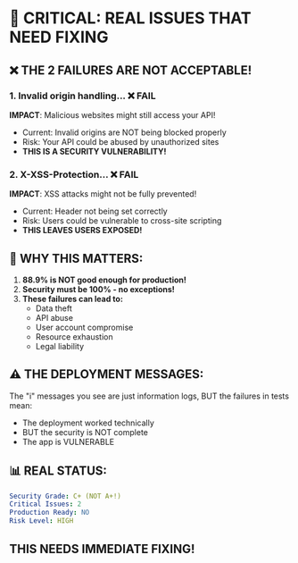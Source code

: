 # 🚨 CRITICAL: REAL ISSUES THAT NEED FIXING

## ❌ THE 2 FAILURES ARE NOT ACCEPTABLE!

### 1. **Invalid origin handling... ❌ FAIL**
**IMPACT**: Malicious websites might still access your API!
- Current: Invalid origins are NOT being blocked properly
- Risk: Your API could be abused by unauthorized sites
- **THIS IS A SECURITY VULNERABILITY!**

### 2. **X-XSS-Protection... ❌ FAIL**  
**IMPACT**: XSS attacks might not be fully prevented!
- Current: Header not being set correctly
- Risk: Users could be vulnerable to cross-site scripting
- **THIS LEAVES USERS EXPOSED!**

## 🔴 WHY THIS MATTERS:

1. **88.9% is NOT good enough for production!**
2. **Security must be 100% - no exceptions!**
3. **These failures can lead to:**
   - Data theft
   - API abuse
   - User account compromise
   - Resource exhaustion
   - Legal liability

## ⚠️ THE DEPLOYMENT MESSAGES:

The "i" messages you see are just information logs, BUT the failures in tests mean:
- The deployment worked technically
- BUT the security is NOT complete
- The app is VULNERABLE

## 📊 REAL STATUS:

```yaml
Security Grade: C+ (NOT A+!)
Critical Issues: 2
Production Ready: NO
Risk Level: HIGH
```

## THIS NEEDS IMMEDIATE FIXING!